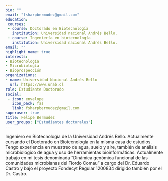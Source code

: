 ```yaml
---
bio: ""
email: "fsharpbermudez@gmail.com"
education:
 courses:
 - course: Doctorado en Biotecnología 
   institution: Universidad nacional Andrés Bello.
 - course: Ingeniería en biotecnología
   institution: Universidad nacional Andrés Bello.
email: ""
highlight_name: true
interests:
- Biotecnología
- Microbiología
- Bioprospección
organizations:
- name: Universidad Nacional Andrés Bello
  url: https://www.unab.cl
role: Estudiante Doctorado
social:
 - icon: envelope
   icon_pack: fas
   link: fsharpbermudez@gmail.com
superuser: true
title: Felipe Bermudez
user_groups: ["Estudiantes doctorales"]
---
```


Ingeniero en Biotecnología de la Universidad Andrés Bello. Actualmente cursando el Doctorado en Biotecnología en la misma casa de estudios. Tengo experiencia en muestreo de agua, suelo y aire, también de análisis microbiológico de agua y uso de herramientas bioinformáticas. Actualmente trabajo en mi tesis denominada “Dinámica genómica funcional de las comunidades microbianas del Fiordo Comau” a cargo del Dr. Eduardo Castro y bajo el proyecto Fondecyt Regular 1200834 dirigido también por el Dr. Castro.

